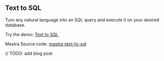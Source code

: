 ## Text to SQL

Turn any natural language into an SQL query and execute it on your desired database.

Try the demo: [Text to SQL](https://mastra-text-to-sql.vercel.app/)

Mastra Source code: [mastra-text-to-sql](https://github.com/zinyando/mastra-text-to-sql)

// TODO: add blog post